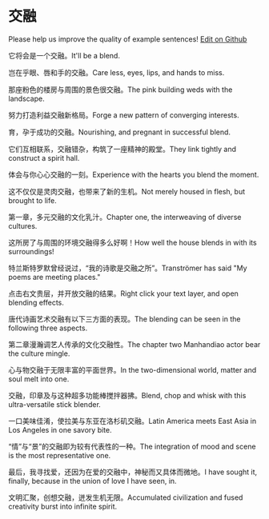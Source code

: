 # 交融

Please help us improve the quality of example sentences! [Edit on Github](https://github.com/jiyushe/jiyu-example-sentence-source/blob/main/chinese/jiaorong.md)

<p><span class="chinese">它将会是一个交融。</span><span class="english">It'll be a blend.</span></p>

<p><span class="chinese">岂在乎眼、唇和手的交融。</span><span class="english">Care less, eyes, lips, and hands to miss.</span></p>

<p><span class="chinese">那座粉色的楼房与周围的景色很交融。</span><span class="english">The pink building weds with the landscape.</span></p>

<p><span class="chinese">努力打造利益交融新格局。</span><span class="english">Forge a new pattern of converging interests.</span></p>

<p><span class="chinese">育，孕于成功的交融。</span><span class="english">Nourishing, and pregnant in successful blend.</span></p>

<p><span class="chinese">它们互相联系，交融错杂，构筑了一座精神的殿堂。</span><span class="english">They link tightly and construct a spirit hall.</span></p>

<p><span class="chinese">体会与你心心交融的一刻。</span><span class="english">Experience with the hearts you blend the moment.</span></p>

<p><span class="chinese">这不仅仅是灵肉交融，也带来了新的生机。</span><span class="english">Not merely housed in flesh, but brought to life.</span></p>

<p><span class="chinese">第一章，多元交融的文化乳汁。</span><span class="english">Chapter one, the interweaving of diverse cultures.</span></p>

<p><span class="chinese">这所房了与周围的环境交融得多么好啊！</span><span class="english">How well the house blends in with its surroundings!</span></p>

<p><span class="chinese">特兰斯特罗默曾经说过，“我的诗歌是交融之所”。</span><span class="english">Tranströmer has said "My poems are meeting places."</span></p>

<p><span class="chinese">点击右文贵层，并开放交融的结果。</span><span class="english">Right click your text layer, and open blending effects.</span></p>

<p><span class="chinese">唐代诗画艺术交融有以下三方面的表现。</span><span class="english">The blending can be seen in the following three aspects.</span></p>

<p><span class="chinese">第二章漫瀚调艺人传承的文化交融性。</span><span class="english">The chapter two Manhandiao actor bear the culture mingle.</span></p>

<p><span class="chinese">心与物交融于无限丰富的平面世界。</span><span class="english">In the two-dimensional world, matter and soul melt into one.</span></p>

<p><span class="chinese">交融，印章及与这种超多功能棒搅拌器拂。</span><span class="english">Blend, chop and whisk with this ultra-versatile stick blender.</span></p>

<p><span class="chinese">一口美味佳淆，使拉美与东亚在洛杉矶交融。</span><span class="english">Latin America meets East Asia in Los Angeles in one savory bite.</span></p>

<p><span class="chinese">“情”与“景”的交融即为较有代表性的一种。</span><span class="english">The integration of mood and scene is the most representative one.</span></p>

<p><span class="chinese">最后，我寻找爱，还因为在爱的交融中，神秘而又具体而微地。</span><span class="english">I have sought it, finally, because in the union of love I have seen, in.</span></p>

<p><span class="chinese">文明汇聚，创想交融，迸发生机无限。</span><span class="english">Accumulated civilization and fused creativity burst into infinite spirit.</span></p>

